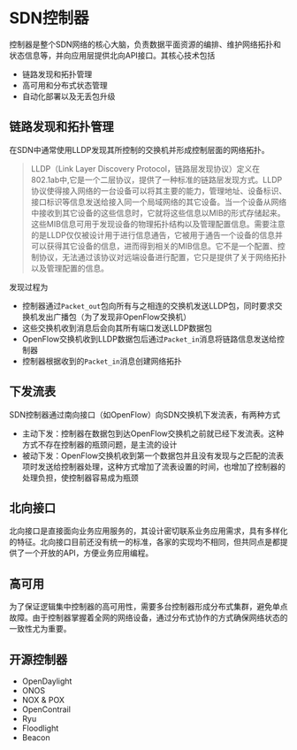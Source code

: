 # SDN控制器

控制器是整个SDN网络的核心大脑，负责数据平面资源的编排、维护网络拓扑和状态信息等，并向应用层提供北向API接口。其核心技术包括

- 链路发现和拓扑管理
- 高可用和分布式状态管理
- 自动化部署以及无丢包升级

## 链路发现和拓扑管理

在SDN中通常使用LLDP发现其所控制的交换机并形成控制层面的网络拓扑。

> LLDP（Link Layer Discovery Protocol，链路层发现协议）定义在802.1ab中,它是一个二层协议，提供了一种标准的链路层发现方式。LLDP协议使得接入网络的一台设备可以将其主要的能力，管理地址、设备标识、接口标识等信息发送给接入同一个局域网络的其它设备。当一个设备从网络中接收到其它设备的这些信息时，它就将这些信息以MIB的形式存储起来。这些MIB信息可用于发现设备的物理拓扑结构以及管理配置信息。需要注意的是LLDP仅仅被设计用于进行信息通告，它被用于通告一个设备的信息并可以获得其它设备的信息，进而得到相关的MIB信息。它不是一个配置、控制协议，无法通过该协议对远端设备进行配置，它只是提供了关于网络拓扑以及管理配置的信息。

发现过程为

- 控制器通过`Packet_out`包向所有与之相连的交换机发送LLDP包，同时要求交换机发出广播包（为了发现非OpenFlow交换机）
- 这些交换机收到消息后会向其所有端口发送LLDP数据包
- OpenFlow交换机收到LLDP数据包后通过`Packet_in`消息将链路信息发送给控制器
- 控制器根据收到的`Packet_in`消息创建网络拓扑

## 下发流表

SDN控制器通过南向接口（如OpenFlow）向SDN交换机下发流表，有两种方式

- 主动下发：控制器在数据包到达OpenFlow交换机之前就已经下发流表。这种方式不存在控制器的瓶颈问题，是主流的设计
- 被动下发：OpenFlow交换机收到第一个数据包并且没有发现与之匹配的流表项时发送给控制器处理，这种方式增加了流表设置的时间，也增加了控制器的处理负担，使控制器容易成为瓶颈

## 北向接口

北向接口是直接面向业务应用服务的，其设计密切联系业务应用需求，具有多样化的特征。北向接口目前还没有统一的标准，各家的实现均不相同，但共同点是都提供了一个开放的API，方便业务应用编程。

## 高可用

为了保证逻辑集中控制器的高可用性，需要多台控制器形成分布式集群，避免单点故障。由于控制器掌握着全网的网络设备，通过分布式协作的方式确保网络状态的一致性尤为重要。

## 开源控制器

- OpenDaylight
- ONOS
- NOX & POX
- OpenContrail
- Ryu
- Floodlight
- Beacon
